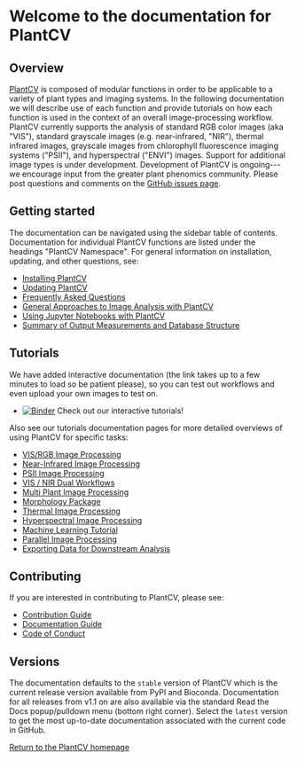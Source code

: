 # Welcome to the documentation for PlantCV

## Overview

[PlantCV](http://plantcv.danforthcenter.org) is composed of modular functions in order to be applicable to a 
variety of plant types and imaging systems. In the following documentation we will describe use of each function and 
provide tutorials on how each function is used in the context of an overall image-processing workflow. PlantCV 
currently supports the analysis of standard RGB color images (aka "VIS"), standard grayscale images (e.g. 
near-infrared, "NIR"), thermal infrared images, grayscale images from chlorophyll fluorescence imaging systems 
("PSII"), and hyperspectral ("ENVI") images. Support for additional image types is under development. Development of 
PlantCV is ongoing---we encourage input from the greater plant phenomics community. Please post questions and comments 
on the [GitHub issues page](https://github.com/danforthcenter/plantcv/issues).

## Getting started

The documentation can be navigated using the sidebar table of contents. Documentation for individual PlantCV functions
are listed under the headings "PlantCV Namespace". For general information on installation,
updating, and other questions, see:

* [Installing PlantCV](installation.md)
* [Updating PlantCV](updating.md)
* [Frequently Asked Questions](faq.md)
* [General Approaches to Image Analysis with PlantCV](analysis_approach.md)
* [Using Jupyter Notebooks with PlantCV](jupyter.md)
* [Summary of Output Measurements and Database Structure](output_measurements.md)

## Tutorials 

We have added interactive documentation (the link takes up to a few minutes to load so be patient please),
so you can test out workflows and even upload your own images to test on.

* [![Binder](https://mybinder.org/badge_logo.svg)](https://mybinder.org/v2/gh/danforthcenter/plantcv-binder.git/master?filepath=index.ipynb) Check out our interactive tutorials! 

Also see our tutorials documentation pages for more detailed overviews of using PlantCV for specific tasks:

* [VIS/RGB Image Processing](vis_tutorial.md)
* [Near-Infrared Image Processing](nir_tutorial.md)
* [PSII Image Processing](psII_tutorial.md)
* [VIS / NIR Dual Workflows](vis_nir_tutorial.md)
* [Multi Plant Image Processing](multi-plant_tutorial.md)
* [Morphology Package](morphology_tutorial.md) 
* [Thermal Image Processing](thermal_tutorial.md)
* [Hyperspectral Image Processing](hyperspectral_tutorial.md)
* [Machine Learning Tutorial](machine_learning_tutorial.md)
* [Parallel Image Processing](pipeline_parallel.md)
* [Exporting Data for Downstream Analysis](db-exporter.md)

## Contributing 

If you are interested in contributing to PlantCV, please see:

* [Contribution Guide](CONTRIBUTING.md)
* [Documentation Guide](documentation.md)
* [Code of Conduct](CODE_OF_CONDUCT.md)

## Versions

The documentation defaults to the `stable` version of PlantCV which is the current release version available from
PyPI and Bioconda. Documentation for all releases from v1.1 on are also available via the standard Read the Docs 
popup/pulldown menu (bottom right corner). Select the `latest` version to get the most up-to-date documentation
associated with the current code in GitHub.

[Return to the PlantCV homepage](http://plantcv.danforthcenter.org)
